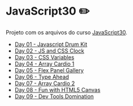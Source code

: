 ﻿# JavaScript30 :pencil2:

Projeto com os arquivos do curso [JavaScript30](https://JavaScript30.com).

- [Day 01 - Javascript Drum Kit](https://github.com/l4ur4oliveira/javascript30/tree/main/start-files/01%20-%20JavaScript%20Drum%20Kit)
- [Day 02 - JS and CSS Clock](https://github.com/l4ur4oliveira/javascript30/tree/main/start-files/02%20-%20JS%20and%20CSS%20Clock)
- [Day 03 - CSS Variables](https://github.com/l4ur4oliveira/javascript30/tree/main/start-files/03%20-%20CSS%20Variables)
- [Day 04 - Array Cardio 1](https://github.com/l4ur4oliveira/javascript30/tree/main/start-files/04%20-%20Array%20Cardio%20Day%201)
- [Day 05 - Flex Panel Gallery](https://github.com/l4ur4oliveira/javascript30/tree/main/start-files/05%20-%20Flex%20Panel%20Gallery)
- [Day 06 - Type Ahead](https://github.com/l4ur4oliveira/javascript30/tree/main/start-files/06%20-%20Type%20Ahead)
- [Day 07 - Array Cardio 2](https://github.com/l4ur4oliveira/javascript30/tree/main/start-files/07%20-%20Array%20Cardio%20Day%202)
- [Day 08 - Fun with HTML5 Canvas](https://github.com/l4ur4oliveira/javascript30/tree/main/start-files/08%20-%20Fun%20with%20HTML5%20Canvas)
- [Day 09 - Dev Tools Domination](https://github.com/l4ur4oliveira/javascript30/tree/main/start-files/09%20-%20Dev%20Tools%20Domination)
